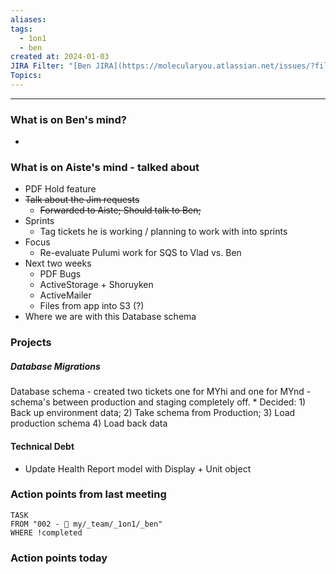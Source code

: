 ```yaml
---
aliases: 
tags:
  - 1on1
  - ben
created at: 2024-01-03
JIRA Filter: "[Ben JIRA](https://molecularyou.atlassian.net/issues/?filter=10015)"
Topics:
---
```

----
### What is on Ben's mind?

* 

### What is on Aiste's mind - talked about

- PDF Hold feature
- ~~Talk about the Jim requests~~
	- ~~Forwarded to Aiste; Should talk to Ben;~~
- Sprints
	- Tag tickets he is working / planning to work with into sprints
- Focus
	- Re-evaluate Pulumi work for SQS to Vlad vs. Ben
- Next two weeks
	- PDF Bugs
	- ActiveStorage + Shoruyken
	- ActiveMailer
	- Files from app into S3 (?)
- Where we are with this Database schema
### Projects
##### Database Migrations
Database schema - created two tickets one for MYhi and one for MYnd - schema's between production and staging completely off.
	* Decided: 1) Back up environment data; 2) Take schema from Production; 3) Load production schema 4) Load back data
#### Technical Debt
* Update Health Report model with Display + Unit object 

### Action points from last meeting
```dataview
TASK 
FROM "002 - 📍 my/_team/_1on1/_ben"
WHERE !completed
```

### Action points today